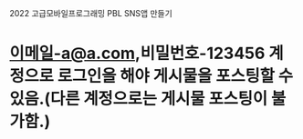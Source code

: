 2022 고급모바일프로그래밍 PBL SNS앱 만들기
# 이메일-a@a.com,비밀번호-123456 계정으로 로그인을 해야 게시물을 포스팅할 수 있음.(다른 계정으로는 게시물 포스팅이 불가함.)
